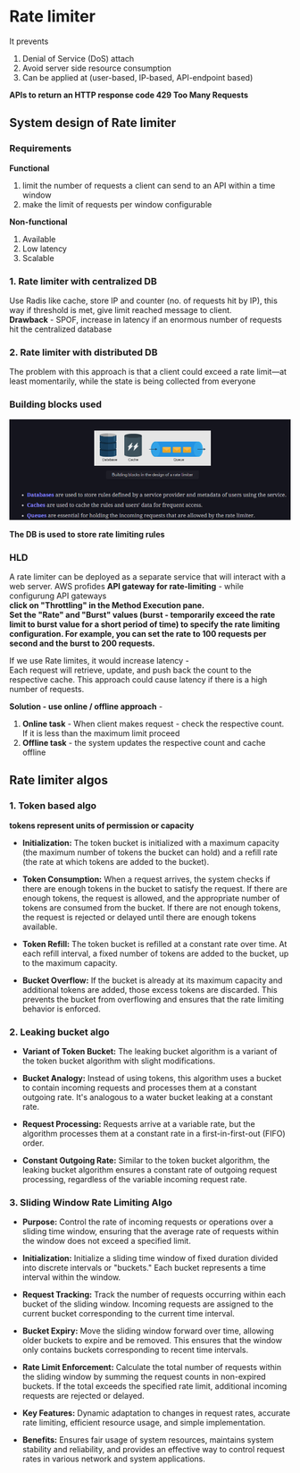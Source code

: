 # Rate limiter

It prevents  

1. Denial of Service (DoS) attach
2. Avoid server side resource consumption
3. Can be applied at (user-based, IP-based, API-endpoint based)

**APIs to return an HTTP response code 429 Too Many Requests**

## System design of Rate limiter

### Requirements

**Functional**
1. limit the number of requests a client can send to an API within a time window
2. make the limit of requests per window configurable

**Non-functional**
1. Available
2. Low latency
3. Scalable

### 1. Rate limiter with centralized DB
Use Radis like cache, store IP and counter (no. of requests hit by IP), this way if threshold is met, give limit reached message to client.  
**Drawback** - SPOF, increase in latency if an enormous number of requests hit the centralized database

### 2. Rate limiter with distributed DB
The problem with this approach is that a client could exceed a rate limit—at least momentarily, while the state is being collected from everyone

### Building blocks used

![alt text](PNG/rl1.PNG "Title")  

**The DB is used to store rate limiting rules**

### HLD

A rate limiter can be deployed as a separate service that will interact with a web server.
AWS profides **API gateway for rate-limiting** - while configurung API gateways  
**click on "Throttling" in the Method Execution pane.**  
**Set the "Rate" and "Burst" values (burst - temporarily exceed the rate limit to burst value for a short period of time) to specify the rate limiting configuration. For example, you can set the rate to 100 requests per second and the burst to 200 requests.**

If we use Rate limites, it would increase latency -  
Each request will retrieve, update, and push back the count to the respective cache. This approach could cause latency if there is a high number of requests.

**Solution - use online / offline approach** -  
1. **Online task** - When client makes request - check the respective count. If it is less than the maximum limit proceed
2. **Offline task** - the system updates the respective count and cache offline

## Rate limiter algos

### 1. Token based algo

**tokens represent units of permission or capacity**

- **Initialization:** The token bucket is initialized with a maximum capacity (the maximum number of tokens the bucket can hold) and a refill rate (the rate at which tokens are added to the bucket).

- **Token Consumption:** When a request arrives, the system checks if there are enough tokens in the bucket to satisfy the request. If there are enough tokens, the request is allowed, and the appropriate number of tokens are consumed from the bucket. If there are not enough tokens, the request is rejected or delayed until there are enough tokens available.

- **Token Refill:** The token bucket is refilled at a constant rate over time. At each refill interval, a fixed number of tokens are added to the bucket, up to the maximum capacity.

- **Bucket Overflow:** If the bucket is already at its maximum capacity and additional tokens are added, those excess tokens are discarded. This prevents the bucket from overflowing and ensures that the rate limiting behavior is enforced.

### 2. Leaking bucket algo

- **Variant of Token Bucket:** The leaking bucket algorithm is a variant of the token bucket algorithm with slight modifications.
  
- **Bucket Analogy:** Instead of using tokens, this algorithm uses a bucket to contain incoming requests and processes them at a constant outgoing rate. It's analogous to a water bucket leaking at a constant rate.

- **Request Processing:** Requests arrive at a variable rate, but the algorithm processes them at a constant rate in a first-in-first-out (FIFO) order.

- **Constant Outgoing Rate:** Similar to the token bucket algorithm, the leaking bucket algorithm ensures a constant rate of outgoing request processing, regardless of the variable incoming request rate.

### 3. Sliding Window Rate Limiting Algo

- **Purpose:** Control the rate of incoming requests or operations over a sliding time window, ensuring that the average rate of requests within the window does not exceed a specified limit.

- **Initialization:** Initialize a sliding time window of fixed duration divided into discrete intervals or "buckets." Each bucket represents a time interval within the window.

- **Request Tracking:** Track the number of requests occurring within each bucket of the sliding window. Incoming requests are assigned to the current bucket corresponding to the current time interval.

- **Bucket Expiry:** Move the sliding window forward over time, allowing older buckets to expire and be removed. This ensures that the window only contains buckets corresponding to recent time intervals.

- **Rate Limit Enforcement:** Calculate the total number of requests within the sliding window by summing the request counts in non-expired buckets. If the total exceeds the specified rate limit, additional incoming requests are rejected or delayed.

- **Key Features:** Dynamic adaptation to changes in request rates, accurate rate limiting, efficient resource usage, and simple implementation.

- **Benefits:** Ensures fair usage of system resources, maintains system stability and reliability, and provides an effective way to control request rates in various network and system applications.
